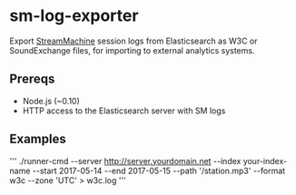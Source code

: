 # sm-log-exporter

Export [StreamMachine](https://github.com/StreamMachine/StreamMachine) session
logs from Elasticsearch as W3C or SoundExchange files, for importing to
external analytics systems.

## Prereqs

* Node.js (~0.10)
* HTTP access to the Elasticsearch server with SM logs

## Examples

 ''' ./runner-cmd --server http://server.yourdomain.net --index your-index-name --start 2017-05-14 --end 2017-05-15 --path '/station.mp3' --format w3c --zone 'UTC' > w3c.log '''
